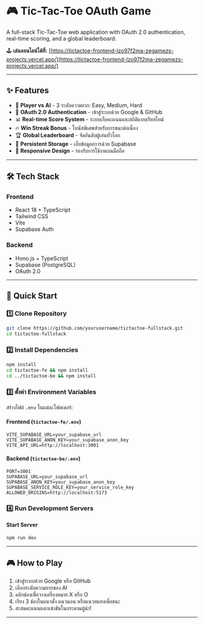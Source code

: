 # 🎮 Tic-Tac-Toe OAuth Game

A full-stack Tic-Tac-Toe web application with OAuth 2.0 authentication, real-time scoring, and a global leaderboard.

🕹️ **เล่นออนไลน์ได้ที่:** [https://tictactoe-frontend-lzo97f2ma-zegamezs-projects.vercel.app/](https://tictactoe-frontend-lzo97f2ma-zegamezs-projects.vercel.app/)

---

## ✨ Features

- 🎯 **Player vs AI** - 3 ระดับความยาก: Easy, Medium, Hard
- 🔐 **OAuth 2.0 Authentication** - เข้าสู่ระบบด้วย Google & GitHub
- 📊 **Real-time Score System** - ระบบเก็บคะแนนและสถิติแบบเรียลไทม์
- 🔥 **Win Streak Bonus** - โบนัสพิเศษสำหรับการชนะต่อเนื่อง
- 🏆 **Global Leaderboard** - จัดอันดับผู้เล่นทั่วโลก
- 💾 **Persistent Storage** - เก็บข้อมูลถาวรด้วย Supabase
- 📱 **Responsive Design** - รองรับการใช้งานบนมือถือ

---

## 🛠 Tech Stack

### Frontend
- React 18 + TypeScript
- Tailwind CSS
- Vite
- Supabase Auth

### Backend
- Hono.js + TypeScript
- Supabase (PostgreSQL)
- OAuth 2.0

---

## 🚀 Quick Start

### 1️⃣ Clone Repository

```bash
git clone https://github.com/yourusername/tictactoe-fullstack.git
cd tictactoe-fullstack
```

### 2️⃣ Install Dependencies

```bash
npm install
cd tictactoe-fe && npm install
cd ../tictactoe-be && npm install
```

### 3️⃣ ตั้งค่า Environment Variables

สร้างไฟล์ `.env` ในแต่ละโฟลเดอร์:

#### Frontend (`tictactoe-fe/.env`)

```env
VITE_SUPABASE_URL=your_supabase_url
VITE_SUPABASE_ANON_KEY=your_supabase_anon_key
VITE_API_URL=http://localhost:3001
```

#### Backend (`tictactoe-be/.env`)

```env
PORT=3001
SUPABASE_URL=your_supabase_url
SUPABASE_ANON_KEY=your_supabase_anon_key
SUPABASE_SERVICE_ROLE_KEY=your_service_role_key
ALLOWED_ORIGINS=http://localhost:5173
```

### 4️⃣ Run Development Servers

#### Start Server

```bash
npm run dev
```




---

## 🎮 How to Play

1. เข้าสู่ระบบด้วย Google หรือ GitHub
2. เลือกระดับความยากของ AI
3. คลิกช่องเพื่อวางเครื่องหมาย X หรือ O
4. เรียง 3 ช่องในแนวตั้ง แนวนอน หรือแนวทแยงเพื่อชนะ
5. สะสมคะแนนและแข่งขันในกระดานผู้นำ!

---

